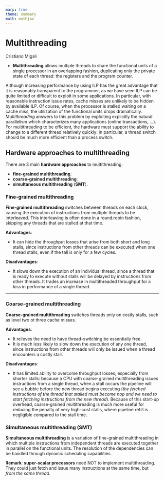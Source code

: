 ```yaml
---
marp: true
theme: summary
math: mathjax
---
```

# Multithreading

<div class="author">

Cristiano Migali

</div>

- **Multithreading** allows multiple threads to share the functional units of a single processor in an overlapping fashion, duplicating only the private state of each thread: the registers and the program counter.

Although increasing performance by using ILP has the great advantage that it is reasonably transparent to the programmer, as we have seen ILP can be quite limited or difficult to exploit in some applications. In particular, with reasonable instruction issue rates, cache misses are unlikely to be hidden by available ILP. Of course, when the processor is stalled waiting on a cache miss, the utilization of the functional units drops dramatically.
_Multithreading_ answers to this problem by exploiting explicitly the natural parallelism which characterizes many applications (online transactions, ...).
For multithreading to be efficient, the hardware must support the ability to change to a different thread relatively quickly: in particular, a thread switch should be much more efficient than a process switch.

## Hardware approaches to multithreading

There are 3 main **hardware approaches** to multithreading:
- **fine-grained multithreading**;
- **coarse-grained multithreading**;
- **simultaneous multithreading** (**SMT**).

### Fine-grained multithreading

**Fine-grained multithreading** switches between threads on each clock, causing the execution of instructions from multiple threads to be interleaved. This interleaving is often done in a round.robin fashion, skipping any threads that are stalled at that time.

**Advantages**:
- It can hide the throughput losses that arise from both short and long stalls, since instructions from other threads can be executed when one thread stalls, even if the tall is only for a few cycles.

**Disadvantages**:
- It slows down the execution of an individual thread, since a thread that is ready to execute without stalls will be delayed by instructions from other threads. It trades an increase in multithreaded throughput for a loss in performance of a single thread.

---

### Coarse-grained multithreading

**Coarse-grained multithreading** switches threads only on costly stalls, such as level two ot three cache misses.

**Advantages**:
- It relieves the need to have thread-switching be essentially free.
- It is much less likely to slow down the execution of any one thread, since instructions from other threads will only be issued when a thread encounters a costly stall.

**Disadvantages**:
- It has limited ability to overcome throughput losses, especially from shorter stalls: because a CPU with coarse-grained multithreading issues instructions from a single thread, when a stall occurs the pipeline will see a bubble before the new thread begins executing (_the fetched instructions of the thread that stalled must become nop and we need to start fetching instructions from the new thread_). Because of this start-up overhead, coarse-grained multithreading is much more useful for reducing the penalty of very high-cost stalls, where pipeline refill is negligible compared to the stall time.

### Simultaneous multithreading (SMT)

**Simultaneous multithreading** is a variation of fine-grained multithreading in which multiple instructions from independent threads are executed together in parallel on the functional units. The resolution of the dependencies can be handled through dynamic scheduling capabilities.

**Remark**: **super-scalar processors** need NOT to implement multithreading. They could just fetch and issue many instructions at the same time, but _from the same thread_.
